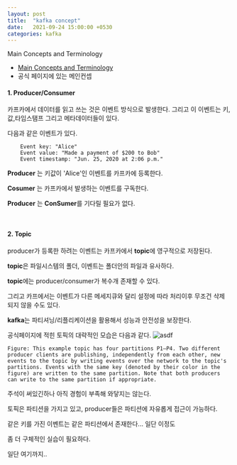 ```yaml
---
layout: post
title:  "kafka concept"
date:   2021-09-24 15:00:00 +0530
categories: kafka
---
```


Main Concepts and Terminology

- [Main Concepts and Terminology
](https://kafka.apache.org/intro#intro_concepts_and_terms?target=_blank
)
- 공식 페이지에 있는 메인컨셉


#### 1. Producer/Consumer

카프카에서 데이터를 읽고 쓰는 것은 이벤트 방식으로 발생한다.
그리고 이 이벤트는 키,값,타임스탬프 그리고 메타데이터들이 있다. 

다음과 같은 이벤트가 있다.
```
    Event key: "Alice"
    Event value: "Made a payment of $200 to Bob"
    Event timestamp: "Jun. 25, 2020 at 2:06 p.m."
```
    
**Producer** 는 키값이 'Alice'인 이벤트를 카프카에 등록한다. 

**Cosumer** 는 카프카에서 발생하는 이벤트를 구독한다. 

**Producer** 는 **ConSumer**를 기다릴 필요가 없다. 

<br/>

#### 2. Topic

producer가 등록한 하려는 이벤트는 카프카에서 **topic**에 영구적으로 저장된다.

**topic**은 파일시스템의 폴더, 이벤트는 폴더안의 파일과 유사하다. 

**topic**에는 producer/consumer가 복수개 존재할 수 있다. 

그리고 카프에서는 이벤트가 다른 메세지큐와 달리 설정에 따라 처리이후 무조건 삭제 되지 않을 수도 있다. 

**kafka**는 파티셔닝/리플리케이션을 활용해서 성능과 안전성을 보장한다. 

공식페이지에 적힌 토픽의 대략적인 모습은 다음과 같다.
![asdf](https://kafka.apache.org/images/streams-and-tables-p1_p4.png)

`Figure: This example topic has four partitions P1–P4. Two different producer clients are publishing, independently from each other, new events to the topic by writing events over the network to the topic's partitions. Events with the same key (denoted by their color in the figure) are written to the same partition. Note that both producers can write to the same partition if appropriate.`

주석이 써있긴하나 아직 경험이 부족해 와닿지는 않는다.

토픽은 파티션을 가지고 있고, producer들은 파티션에 자유롭게 접근이 가능하다. 

같은 키를 가진 이벤트는 같은 파티션에서 존재한다... 일단 이정도 

좀 더 구체적인 실습이 필요하다.

일단 여기까지.. 







